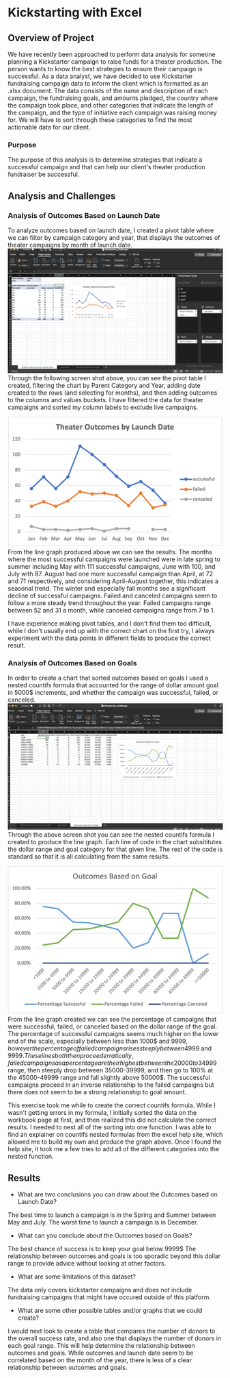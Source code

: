 # Kickstarting with Excel

## Overview of Project
We have recently been approached to perform data analysis for someone planning a Kickstarter campaign to raise funds for a theater production. The person wants to know the best strategies to ensure their campaign is successful. As a data analyst, we have decided to use Kickstarter fundraising campaign data to inform the client which is formatted as an .xlsx document. The data consists of the name and description of each campaign, the fundraising goals, and amounts pledged, the country where the campaign took place, and other categories that indicate the length of the campaign, and the type of initiative each campaign was raising money for. We will have to sort through these categories to find the most actionable data for our client.

### Purpose
The purpose of this analysis is to determine strategies that indicate a successful campaign and that can help our client's theater production fundraiser be successful.

## Analysis and Challenges

### Analysis of Outcomes Based on Launch Date
To analyze outcomes based on launch date, I created a pivot table where we can filter by campaign category and year, that displays the outcomes of theater campaigns by month of launch date. 
![Launch Date Process](https://github.com/lgconsult/kickstarter-analysis/blob/main/Resources/Lauch_process.png)
Through the following screen shot above, you can see the pivot table I created, filtering the chart by Parent Category and Year, adding date created to the rows (and selecting for months), and then adding outcomes to the columns and values buckets. I have filtered the data for theater campaigns and sorted my column labels to exclude live campaigns.

![Theater_Outcomes_vs_Launch](https://github.com/lgconsult/kickstarter-analysis/blob/main/Resources/Theater_Outcomes_vs_Launch.png)
From the line graph produced above we can see the results. The months where the most successful campaigns were launched were in late spring to summer including May with 111 successful campaigns, June with 100, and July with 87. August had one more successful campaign than April, at 72 and 71 respectively, and considering April-August together, this indicates a seasonal trend. The winter and especially fall months see a significant decline of successful campaigns. Failed and canceled campaigns seem to follow a more steady trend throughout the year. Failed campaigns range between 52 and 31 a month, while canceled campaigns range from 7 to 1. 

I have experience making pivot tables, and I don't find them too difficult, while I don't usually end up with the correct chart on the first try, I always experiment with the data points in different fields to produce the correct result.

### Analysis of Outcomes Based on Goals
In order to create a chart that sorted outcomes based on goals I used a nested countifs formula that accounted for the range of dollar amount goal in 5000$ increments, and whether the campaign was successful, failed, or canceled.
![Goals Process](https://github.com/lgconsult/kickstarter-analysis/blob/main/Resources/goals_process.png)
Through the above screen shot you can see the nested countifs formula I created to produce the line graph. Each line of code in the chart subsititutes the dollar range and goal category for that given line. The rest of the code is standard so that it is all calculating from the same results. 

![Outcomes_vs_Goals](https://github.com/lgconsult/kickstarter-analysis/blob/main/Resources/Outcomes_vs_Goals.png)
From the line graph created we can see the percentage of campaigns that were successful, failed, or canceled based on the dollar range of the goal. The percentage of successful campaigns seems much higher on the lower end of the scale, especially between less than 1000$ and 9999$, however the percentage of failed campaigns rises steeply between 4999$ and 9999$. These lines both then proceed erratically, failed campaigns as a percentage are their highest between the 20000 to 34999$ range, then steeply drop between 35000-39999, and then go to 100% at the 45000-49999 range and fall slightly above 50000$. The successful campaigns proceed in an inverse relationship to the failed campaigns but there does not seem to be a strong relationship to goal amount.

This exercise took me while to create the correct countifs formula. While I wasn't getting errors in my formula, I initially sorted the data on the workbook page at first, and then realized this did not calculate the correct results. I needed to nest all of the sorting into one function. I was able to find an explainer on countifs nested formulas from the excel help site, which allowed me to build my own and produce the graph above. Once I found the help site, it took me a few tries to add all of the different categories into the nested function.
## Results

- What are two conclusions you can draw about the Outcomes based on Launch Date?

The best time to launch a campaign is in the Spring and Summer between May and July.
The worst time to launch a campaign is in December.
- What can you conclude about the Outcomes based on Goals?

The best chance of success is to keep your goal below 9999$
The relationship between outcomes and goals is too sporadic beyond this dollar range to provide advice without looking at other factors.
- What are some limitations of this dataset?

The data only covers kickstarter campaigns and does not include fundraising campaigns that might have occured outside of this platform.
- What are some other possible tables and/or graphs that we could create?

I would next look to create a table that compares the number of donors to the overall success rate, and also one that displays the number of donors in each goal range. This will help determine the relationship between outcomes and goals. While outcomes and launch date seem to be correlated based on the month of the year, there is less of a clear relationship between outcomes and goals.
